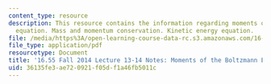 ```yaml
---
content_type: resource
description: This resource contains the information regarding moments of the Boltzmann
  equation. Mass and momentum conservation. Kinetic energy equation.
file: /media/https%3A/open-learning-course-data-rc.s3.amazonaws.com/16-55-ionized-gases-fall-2014/36135fe3ae720921f05df1a46fb5011c_MIT16_55F14_Lecture13-14.pdf
file_type: application/pdf
resourcetype: Document
title: '16.55 Fall 2014 Lecture 13-14 Notes: Moments of the Boltzmann Equation'
uid: 36135fe3-ae72-0921-f05d-f1a46fb5011c
---
```

